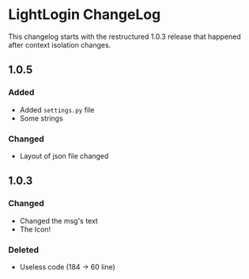 # LightLogin ChangeLog

This changelog starts with the restructured 1.0.3 release that happened after context isolation changes.

## 1.0.5

### Added
- Added `settings.py` file
- Some strings

### Changed
- Layout of json file changed

## 1.0.3

### Changed
- Changed the msg's text
- The Icon!

### Deleted
- Useless code (184 -> 60 line)
